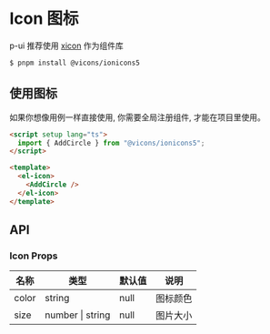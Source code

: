 # Icon 图标

p-ui 推荐使用 [xicon](https://www.xicons.org/#/) 作为组件库

```bash
$ pnpm install @vicons/ionicons5
```

## 使用图标

如果你想像用例一样直接使用, 你需要全局注册组件, 才能在项目里使用。

<script setup lang="ts">
import { AddCircle } from '@vicons/ionicons5' 
</script>
<el-icon color="red" size="20">
    <AddCircle></AddCircle>
</el-icon>
<el-icon color="red" size="25">
    <AddCircle></AddCircle>
</el-icon>
<el-icon color="red" size="30">
    <AddCircle></AddCircle>
</el-icon>
<el-icon color="red" size="35">
    <AddCircle></AddCircle>
</el-icon>

```html
<script setup lang="ts">
  import { AddCircle } from "@vicons/ionicons5";
</script>

<template>
  <el-icon>
    <AddCircle />
  </el-icon>
</template>
```

## API

### Icon Props

| 名称  | 类型             | 默认值 | 说明     |
| ----- | ---------------- | ------ | -------- |
| color | string           | null   | 图标颜色 |
| size  | number \| string | null   | 图片大小 |
